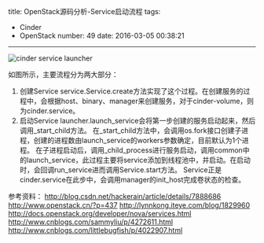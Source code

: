 title: OpenStack源码分析-Service启动流程
tags:
  - Cinder
  - OpenStack
number: 49
date: 2016-03-05 00:38:21
---

![cinder service launcher](https://cloud.githubusercontent.com/assets/1736354/13372372/d42f0c0a-dd7b-11e5-9656-1f2ff817e53a.png)

<!--more-->

如图所示，主要流程分为两大部分：
1.  创建Service
service.Service.create方法实现了这个过程。在创建服务的过程中，会根据host、binary、manager来创建服务，对于cinder-volume，则为cinder.service。
2.  启动Service
launcher.launch_service会将第一步创建的服务启动起来，然后调用_start_child方法。
在_start_child方法中，会调用os.fork接口创建子进程，创建的进程数由launch_service的workers参数确定，目前默认为1个进程。
在子进程启动后，调用_child_process进行服务启动，调用common中的launch_service，此过程主要将service添加到线程池中，并启动。在启动时，会回调run_service进而调用Service.start方法。
Service正是cinder.service在此步中，会调用manager的init_host完成卷状态的检查。

参考资料：
http://blog.csdn.net/hackerain/article/details/7888686
http://www.openstack.cn/?p=437
http://lynnkong.iteye.com/blog/1829960
http://docs.openstack.org/developer/nova/services.html
http://www.cnblogs.com/sammyliu/p/4272611.html
http://www.cnblogs.com/littlebugfish/p/4022907.html
